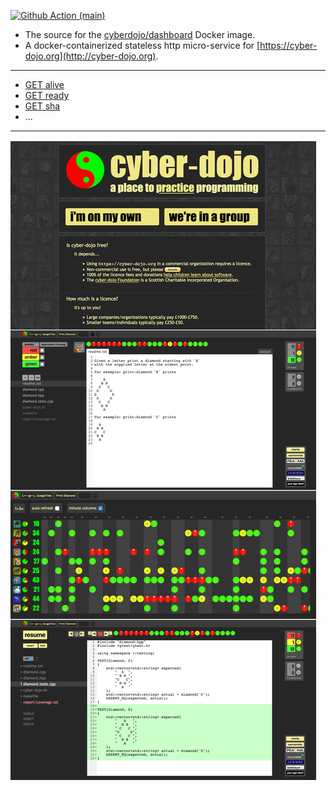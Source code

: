 [![Github Action (main)](https://github.com/cyber-dojo/dashboard/actions/workflows/main.yml/badge.svg)](https://github.com/cyber-dojo/dashboard/actions)

- The source for the [cyberdojo/dashboard](https://hub.docker.com/r/cyberdojo/dashboard/tags) Docker image.
- A docker-containerized stateless http micro-service for [https://cyber-dojo.org](http://cyber-dojo.org).

- - - -
* [GET alive](docs/api.md#get-alive)  
* [GET ready](docs/api.md#get-ready)
* [GET sha](docs/api.md#get-sha)
* ...

- - - -
![cyber-dojo.org home page](https://github.com/cyber-dojo/cyber-dojo/blob/master/shared/home_page_snapshot.png)
